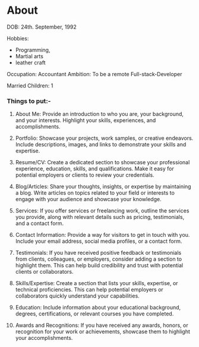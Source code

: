 # About
DOB: 24th. September, 1992

Hobbies: 
  - Programming,
  - Martial arts
  - leather craft

 Occupation: Accountant
 Ambition: To be a remote Full-stack-Developer

 Married
 Children: 1

### Things to put:-

1. About Me: Provide an introduction to who you are, your background, and your interests. Highlight your skills, experiences, and accomplishments.

1. Portfolio: Showcase your projects, work samples, or creative endeavors. Include descriptions, images, and links to demonstrate your skills and expertise.

1. Resume/CV: Create a dedicated section to showcase your professional experience, education, skills, and qualifications. Make it easy for potential employers or clients to review your credentials.

1. Blog/Articles: Share your thoughts, insights, or expertise by maintaining a blog. Write articles on topics related to your field or interests to engage with your audience and showcase your knowledge.

1. Services: If you offer services or freelancing work, outline the services you provide, along with relevant details such as pricing, testimonials, and a contact form.

1. Contact Information: Provide a way for visitors to get in touch with you. Include your email address, social media profiles, or a contact form.

1. Testimonials: If you have received positive feedback or testimonials from clients, colleagues, or employers, consider adding a section to highlight them. This can help build credibility and trust with potential clients or collaborators.

1. Skills/Expertise: Create a section that lists your skills, expertise, or technical proficiencies. This can help potential employers or collaborators quickly understand your capabilities.

1. Education: Include information about your educational background, degrees, certifications, or relevant courses you have completed.

1. Awards and Recognitions: If you have received any awards, honors, or recognition for your work or achievements, showcase them to highlight your accomplishments.
